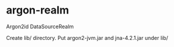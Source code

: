 # argon-realm

Argon2id DataSourceRealm

Create lib/ directory.
Put argon2-jvm.jar and jna-4.2.1.jar under lib/ 
